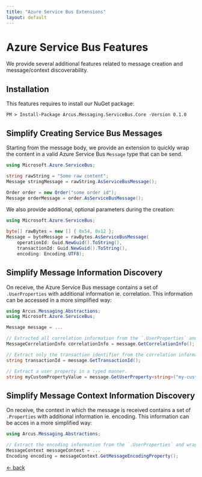```yaml
---
title: "Azure Service Bus Extensions"
layout: default
---
```


# Azure Service Bus Features

We provide several additional features related to message creation and message/context discoverability.

## Installation

This features requires to install our NuGet package:

```shell
PM > Install-Package Arcus.Messaging.ServiceBus.Core -Version 0.1.0
```

## Simplify Creating Service Bus Messages

Starting from the message body, we provide an extension to quickly wrap the content in a valid Azure Service Bus `Message` type that can be send.

```csharp
using Microsoft.Azure.ServiceBus;

string rawString = "Some raw content";
Message stringMessage = rawString.AsServiceBusMessage();

Order order = new Order("some order id");
Message orderMessage = order.AsServiceBusMessage();
```

We also provide additional, optional parameters during the creation:

```csharp
using Microsoft.Azure.ServiceBus;

byte[] rawBytes = new [] { 0x54, 0x12 };
Message = byteMessage = rawBytes.AsServiceBusMessage(
    operationId: Guid.NewGuid().ToString(),
    transactionId: Guid.NewGuid().ToString(),
    encoding: Encoding.UTF8);
```

## Simplify Message Information Discovery

On receive, the Azure Service Bus message contains a set of `.UserProperties` with additional information ie. correlation.
This information can be accessed in a more simplified way:

```csharp
using Arcus.Messaging.Abstractions;
using Microsoft.Azure.ServiceBus;

Message message = ...

// Extracted all correlation information from the `.UserProperties` and wrapped inside a valid correlation type.
MessageCorrelationInfo correlationInfo = message.GetCorrelationInfo();

// Extract only the transaction identifier from the correlation information.
string transactionId = message.GetTransactionId();

// Extract a user property in a typed manner.
string myCustomPropertyValue = message.GetUserProperty<string>("my-custom-property-key");
```

## Simplify Message Context Information Discovery

On receive, the context in which the message is received contains a set of `.Properties` with additional information ie. encoding.
This information can be acces in a more simplified way:

```csharp
using Arcus.Messaging.Abstractions;

// Extract the encoding information from the `.UserProperties` and wrapped inside a valid `Encoding` type.
MessageContext messageContext = ...
Encoding encoding = messageContext.GetMessageEncodingProperty();
```

[&larr; back](/)